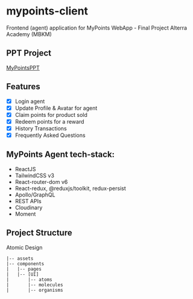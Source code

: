 # mypoints-client

Frontend (agent) application for MyPoints WebApp - Final Project Alterra Academy (MBKM)

## PPT Project

[MyPointsPPT](https://docs.google.com/presentation/d/1CknmZ4wCH17ST1ViROIu_vEyyxy4VZTl32VclzEOhjM/edit?usp=sharing)

## Features

- [x] Login agent
- [x] Update Profile & Avatar for agent
- [x] Claim points for product sold
- [x] Redeem points for a reward
- [x] History Transactions
- [x] Frequently Asked Questions

## MyPoints Agent tech-stack:

- ReactJS
- TailwindCSS v3
- React-router-dom v6
- React-redux, @reduxjs/toolkit, redux-persist
- Apollo/GraphQL
- REST APIs
- Cloudinary
- Moment

## Project Structure
Atomic Design
```
|-- assets
|-- components
|   |-- pages
|   |-- [UI]
|       |-- atoms
|       |-- molecules
|       |-- organisms
```
